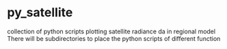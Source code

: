# py_satellite
collection of python scripts plotting satellite radiance da in regional model
There will be subdirectories to place the python scripts of different function
